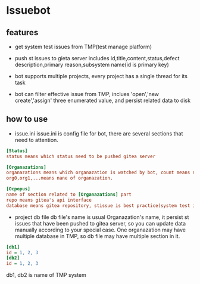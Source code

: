 # Issuebot

## features

- get system test issues from TMP(test manage platform)

- push st issues to gieta server includes id,title,content,status,defect description,primary reason,subsystem name(id is primary key)

- bot supports multiple projects, every project has a single thread for its task

- bot can filter effective issue from TMP, inclues 'open','new create','assign' three enumerated value, and persist related data to disk

## how to use

- issue.ini
issue.ini is config file for bot, there are several sections that need to attention.

```ini
[Status]
status means which status need to be pushed gitea server

[Organazations]
organazations means which organazation is watched by bot, count means number of watched by bot
org0,org1,...means nane of organazation.

[Ocpopus]
name of section related to [Organazations] part
repo means gitea's api interface
database means gitea repository, stissue is best practice(system test issue)
```

- project db file
db file's name is usual Organazation's name, it persist st issues that have been pushed to gitea server, so you can update data manually according to your special case. One organazation may have multiple database in TMP, so db file may have multiple section in it.

```ini
[db1]
id = 1, 2, 3
[db2]
id = 1, 2, 3
```

db1, db2 is name of TMP system
